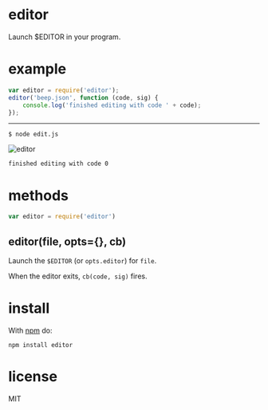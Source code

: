 editor
======

Launch $EDITOR in your program.

example
=======

``` js
var editor = require('editor');
editor('beep.json', function (code, sig) {
    console.log('finished editing with code ' + code);
});
```

***

```
$ node edit.js
```

![editor](http://substack.net/images/screenshots/editor.png)

```
finished editing with code 0
```

methods
=======

``` js
var editor = require('editor')
```

editor(file, opts={}, cb)
-------------------------

Launch the `$EDITOR` (or `opts.editor`) for `file`.

When the editor exits, `cb(code, sig)` fires.

install
=======

With [npm](http://npmjs.org) do:

```
npm install editor
```

license
=======

MIT
